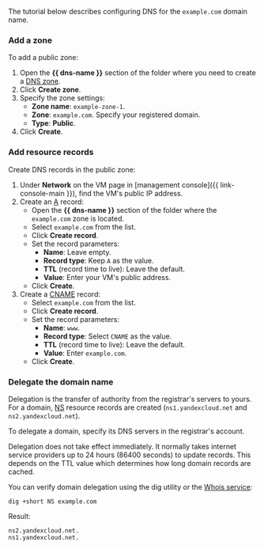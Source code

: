 The tutorial below describes configuring DNS for the `example.com` domain name.

### Add a zone

To add a public zone:

1. Open the **{{ dns-name }}** section of the folder where you need to create a [DNS zone](../../dns/concepts/dns-zone.md).
1. Click **Create zone**.
1. Specify the zone settings:
    * **Zone name**: `example-zone-1`.
    * **Zone**: `example.com`. Specify your registered domain.
    * **Type**: **Public**.
1. Click **Create**.

### Add resource records

Create DNS records in the public zone:

1. Under **Network** on the VM page in [management console]({{ link-console-main }}), find the VM's public IP address.
1. Create an [A](../../dns/concepts/resource-record.md#a) record:
    * Open the **{{ dns-name }}** section of the folder where the `example.com` zone is located.
    * Select `example.com` from the list.
    * Click **Create record**.
    * Set the record parameters:
        * **Name**: Leave empty.
        * **Record type**: Keep `A` as the value.
        * **TTL** (record time to live): Leave the default.
        * **Value**: Enter your VM's public address.
    * Click **Create**.
1. Create a [CNAME](../../dns/concepts/resource-record.md#cname) record:
    * Select `example.com` from the list.
    * Click **Create record**.
    * Set the record parameters:
        * **Name**: `www`.
        * **Record type**: Select `CNAME` as the value.
        * **TTL** (record time to live): Leave the default.
        * **Value**: Enter `example.com`.
    * Click **Create**.

### Delegate the domain name

Delegation is the transfer of authority from the registrar's servers to yours. For a domain, [NS](../../dns/concepts/resource-record.md#ns) resource records are created (`ns1.yandexcloud.net` and `ns2.yandexcloud.net`).

To delegate a domain, specify its DNS servers in the registrar's account.

Delegation does not take effect immediately. It normally takes internet service providers up to 24 hours (86400 seconds) to update records. This depends on the TTL value which determines how long domain records are cached.

You can verify domain delegation using the dig utility or the [Whois service](https://www.reg.com/whois/check_site):

```
dig +short NS example.com
```

Result:



```
ns2.yandexcloud.net.
ns1.yandexcloud.net.
```

